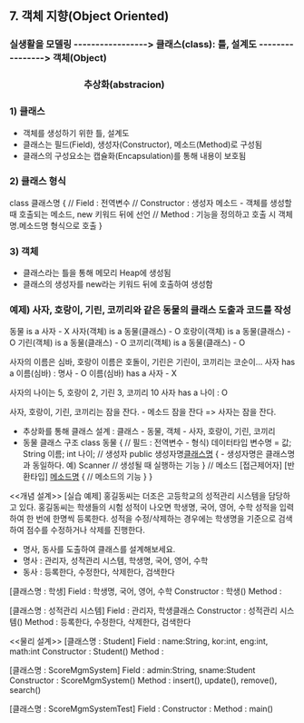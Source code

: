## 7. 객체 지향(Object Oriented)

### 실생활을 모델링 -----------------> 클래스(class): 틀, 설계도 ----------------> 객체(Object)
### &emsp;&emsp;&emsp;&emsp;&emsp;&emsp;&emsp;&emsp;추상화(abstracion)
            
### 1) 클래스 
- 객체를 생성하기 위한 틀, 설계도
- 클래스는 필드(Field), 생성자(Constructor), 메소드(Method)로 구성됨
- 클래스의 구성요소는 캡슐화(Encapsulation)를 통해 내용이 보호됨

### 2) 클래스 형식
class 클래스명 {
	// Field : 전역변수
	// Constructor : 생성자 메소드 - 객체를 생성할 때 호출되는 메소드, new 키워드 뒤에 선언
	// Method : 기능을 정의하고 호출 시 객체명.메소드명 형식으로 호출
}

### 3) 객체
- 클래스라는 틀을 통해 메모리 Heap에 생성됨
- 클래스의 생성자를 new라는 키워드 뒤에 호출하여 생성함

### 예제) 사자, 호랑이, 기린, 코끼리와 같은 동물의 클래스 도출과 코드를 작성
동물 is a 사자 - X
사자(객체) is a 동물(클래스) - O
호랑이(객체) is a 동물(클래스) - O
기린(객체) is a 동물(클래스) - O
코끼리(객체) is a 동물(클래스) - O

사자의 이름은 심바, 호랑이 이름은 호돌이, 기린은 기린이, 코끼리는 코순이...
사자 has a 이름(심바) : 명사 - O
이름(심바) has a 사자 - X

사자의 나이는 5, 호랑이 2, 기린 3, 코끼리 10
사자 has a 나이 : O

사자, 호랑이, 기린, 코끼리는 잠을 잔다. - 메소드
잠을 잔다 => 사자는 잠을 잔다.


- 추상화를 통해 클래스 설계 : 클래스 - 동물, 객체 - 사자, 호랑이, 기린, 코끼리
- 동물 클래스 구조
class 동물 {
	// 필드 : 전역변수 - 형식) 데이터타입 변수명 = 값;
	String 이름;
	int 나이;
	// 생성자
	public 생성자명[클래스명]() {		- 생성자명은 클래스명과 동일하다. 예) Scanner
		// 생성될 때 실행하는 기능
	}
	// 메소드
	[접근제어자] [반환타입] [메소드명]() {
		// 메소드의 기능
	}
}

<<개념 설계>>
[실습 예제]
홍길동씨는 더조은 고등학교의 성적관리 시스템을 담당하고 있다. 홍길동씨는 학생들의
시험 성적이 나오면 학생명, 국어, 영어, 수학 성적을 입력하여 한 번에 한명씩 등록한다.
성적을 수정/삭제하는 경우에는 학생명을 기준으로 검색하여 점수를 수정하거나 삭제를 진행한다.

- 명사, 동사를 도출하여 클래스를 설계해보세요.
- 명사 : 관리자, 성적관리 시스템, 학생명, 국어, 영어, 수학
- 동사 : 등록한다, 수정한다, 삭제한다, 검색한다

[클래스명 : 학생]
Field : 학생명, 국어, 영어, 수학
Constructor : 학생()
Method : 

[클래스명 : 성적관리 시스템]
Field : 관리자, 학생클래스
Constructor : 성적관리 시스템()
Method : 등록한다, 수정한다, 삭제한다, 검색한다

<<물리 설계>>
[클래스명 : Student]
Field : name:String, kor:int, eng:int, math:int
Constructor : Student()
Method : 

[클래스명 : ScoreMgmSystem]
Field : admin:String, sname:Student
Constructor : ScoreMgmSystem()
Method : insert(), update(), remove(), search()

[클래스명 : ScoreMgmSystemTest]
Field : 
Constructor : 
Method : main()













